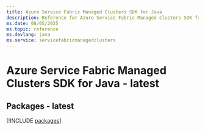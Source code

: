 ```yaml
---
title: Azure Service Fabric Managed Clusters SDK for Java
description: Reference for Azure Service Fabric Managed Clusters SDK for Java
ms.date: 08/05/2025
ms.topic: reference
ms.devlang: java
ms.service: servicefabricmanagedclusters
---
```

# Azure Service Fabric Managed Clusters SDK for Java - latest
## Packages - latest
[!INCLUDE [packages](service-fabric-managed-clusters-index.md)]